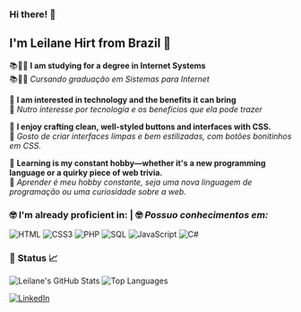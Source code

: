 ### Hi there! 👋
## I'm Leilane Hirt from Brazil 📍
📚👩‍💻 __I am studying for a degree in Internet Systems__  
📚👩‍💻 _Cursando graduação em Sistemas para Internet_  

💭 __I am interested in technology and the benefits it can bring__  
💭 _Nutro interesse por tecnologia e os benefícios que ela pode trazer_

🎀 __I enjoy crafting clean, well-styled buttons and interfaces with CSS.__  
🎀 _Gosto de criar interfaces limpas e bem estilizadas, com botões bonitinhos em CSS._  

📒 __Learning is my constant hobby—whether it's a new programming language or a quirky piece of web trivia.__  
📒 _Aprender é meu hobby constante, seja uma nova linguagem de programação ou uma curiosidade sobre a web._

### 🤓 __I'm already proficient in:__   |   🤓 _Possuo conhecimentos em:_

![HTML](https://img.shields.io/badge/-HTML-E34F26?logo=html5&logoColor=white)
![CSS3](https://img.shields.io/badge/-CSS3-1572B6?logo=css3&logoColor=white)
![PHP](https://img.shields.io/badge/-PHP-777BB4?logo=php&logoColor=white)
![SQL](https://img.shields.io/badge/-SQL-D95E32?logo=database&logoColor=white)
![JavaScript](https://img.shields.io/badge/-JavaScript-F7DF1E?logo=javascript&logoColor=white)
![C#](https://img.shields.io/badge/-C%23-239120?logo=csharp&logoColor=white)

### 🚀 **Status** 📈

![Leilane's GitHub Stats](https://github-readme-stats.vercel.app/api?username=leilanehirt&show_icons=true)
![Top Languages](https://github-readme-stats.vercel.app/api/top-langs/?username=leilanehirt&layout=compact)

[![LinkedIn](https://img.shields.io/badge/-Leilane_Hirt-blue?style=flat-square&logo=Linkedin&logoColor=white&link=https://www.linkedin.com/in/leilanehirt)](https://www.linkedin.com/in/leilanehirt)

